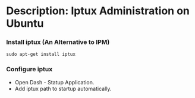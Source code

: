 # Description: Iptux Administration on Ubuntu

### Install iptux (An Alternative to IPM)
```
sudo apt-get install iptux
```

### Configure iptux
- Open Dash - Statup Application.
- Add iptux path to startup automatically.
